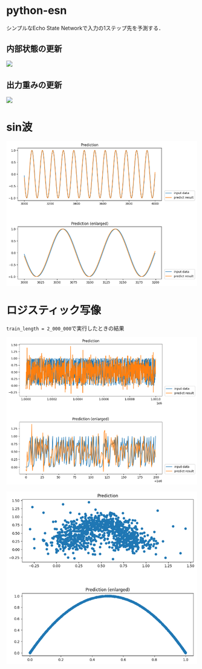 # python-esn
シンプルなEcho State Networkで入力の1ステップ先を予測する．

## 内部状態の更新
<img src="https://render.githubusercontent.com/render/math?math=\boldsymbol{x}_{n%2B1} = \tanh (\boldsymbol{W}\boldsymbol{x}_n %2B \boldsymbol{W}^\mathrm{in}\boldsymbol{u}_{n%2B1})">

## 出力重みの更新
<img src="https://render.githubusercontent.com/render/math?math=W^\mathrm{out} = \left(X^T X %2B \lambda I\right)^{-1} X^T Y^\mathrm{target}">

# sin波
![sinusoid](https://raw.githubusercontent.com/kmhk-naka/python-esn/master/images/sinusoid.png)

# ロジスティック写像
`train_length = 2_000_000`で実行したときの結果

![logistic 2000000](https://raw.githubusercontent.com/kmhk-naka/python-esn/master/images/logistic-2000000.png)

![logistic feature 2000000](https://raw.githubusercontent.com/kmhk-naka/python-esn/master/images/logistic-feature-2000000.png)
